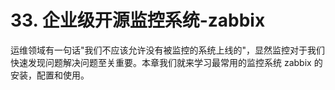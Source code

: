 # 33. 企业级开源监控系统-zabbix
运维领域有一句话"我们不应该允许没有被监控的系统上线的"，显然监控对于我们快速发现问题解决问题至关重要。本章我们就来学习最常用的监控系统 zabbix 的安装，配置和使用。
